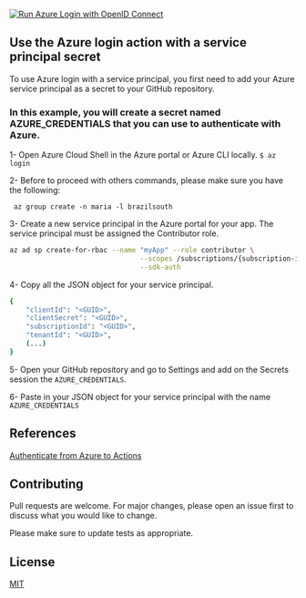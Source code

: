 [![Run Azure Login with OpenID Connect](https://github.com/azure-expert/azure-login-gh-actions/actions/workflows/main.yml/badge.svg)](https://github.com/azure-expert/azure-login-gh-actions/actions/workflows/main.yml)

## Use the Azure login action with a service principal secret
To use Azure login with a service principal, you first need to add your Azure service principal as a secret to your GitHub repository.

### In this example, you will create a secret named AZURE_CREDENTIALS that you can use to authenticate with Azure.

1- Open Azure Cloud Shell in the Azure portal or Azure CLI locally.
`$ az login`

2- Before to proceed with others commands, please make sure you have the following:

` az group create -n maria -l brazilsouth`

3- Create a new service principal in the Azure portal for your app. The service principal must be assigned the Contributor role.

```bash
az ad sp create-for-rbac --name "myApp" --role contributor \
                                --scopes /subscriptions/{subscription-id}/resourceGroups/{resource-group} \
                                --sdk-auth
```


4- Copy all the JSON object for your service principal.

```bash
{
    "clientId": "<GUID>",
    "clientSecret": "<GUID>",
    "subscriptionId": "<GUID>",
    "tenantId": "<GUID>",
    (...)
}
```

5- Open your GitHub repository and go to Settings and add on the Secrets session the `AZURE_CREDENTIALS`.

6- Paste in your JSON object for your service principal with the name `AZURE_CREDENTIALS`

## References
[Authenticate  from Azure to Actions](https://learn.microsoft.com/en-us/azure/developer/github/connect-from-azure?tabs=azure-portal%2Clinux)

## Contributing
Pull requests are welcome. For major changes, please open an issue first to discuss what you would like to change.

Please make sure to update tests as appropriate.

## License
[MIT](https://choosealicense.com/licenses/mit/)


